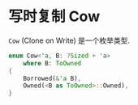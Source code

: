# 写时复制 Cow

`Cow` (Clone on Write) 是一个枚举类型.

```rust
enum Cow<'a, B: ?Sized + 'a>
    where B: ToOwned
{
    Borrowed(&'a B),
    Owned(<B as ToOwned>::Owned),
}
```
